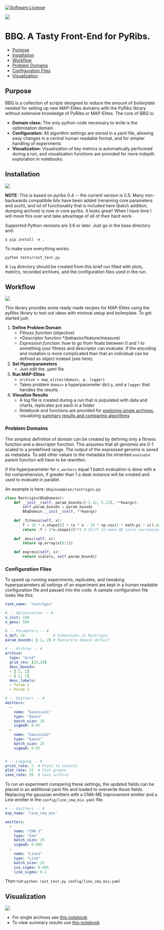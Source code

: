 

[![Software License](https://img.shields.io/badge/license-MIT-brightgreen.svg?style=flat-square)](./LICENSE) 

![](assets/icon_1.png)

# BBQ. A Tasty Front-End for PyRibs.

* [Purpose](#purpose)
* [Installation](#installation)
* [Workflow](#workflow)
* [Problem Domains](#problem-domains)
* [Configuration Files](#configuration-files)
* [Visualization](#visualization)

## Purpose
BBQ is a collection of scripts designed to reduce the amount of boilerplate needed for setting up new MAP-Elites domains with the PyRibs library without extensive knowledge of PyRibs or MAP-Elites. The core of BBQ is:

- **Domain class:**  The only python code necessary to write is the optimization domain
- **Configuration:** All algorithm settings are stored in a yaml file, allowing easy changes in a central human readable format, and for simpler handling of experiments
- **Visualization:** Visualization of key metrics is automatically performed during a run, and visualization functions are provided for more indepth exploration in notebooks. 

## Installation
![](assets/icon_2.png)

**NOTE**: This is based on pyribs 0.4 -- the current version is 0.5. Many non-backwards compatibile bits have been added
(renaming core parameters and such), and lot of functionality that is included here (batch addition, dumping archive) is
now in core pyribs. It looks great! When I have time I will move this over and take advantage of all of their hard work.

Supported Python versions are 3.6 or later. Just go in the base directory and:

```
$ pip install -e .

```

To make sure everything works:

```
python tests/rast_test.py
```

A `log` directory should be created from this brief run filled with plots, metrics, recorded archives, and the configuration files used in the run.

## Workflow

![](assets/icon_3.png)

This library provides some ready made recipes for MAP-Elites using the pyRibs library to test out ideas with minimal setup and boilerplate. To get started just:

1. **Define Problem Domain**
   - *Fitness function* (objective) 
   - *Descriptor function *(behavior/feature/measure) 
   - *Expression function:* how to go from floats between 0 and 1 to something your fitness and descriptor can evaluate. If the encoding and mutation is more complicated than that an individual can be defined as object instead (see here).
2. **Set Hyperparameters**
   - Just edit the .yaml file
3. **Run MAP-Elites** 
   - ```archive = map_elites(domain, p, logger)```
   - Takes problem `domain` a hyperparameter dict `p`, and a `logger` that handles the results.
4. **Visualize Results** 
   - A log file is created during a run that is populated with data and charts, replicates put each in a folder
   - Notebook and functions are provided for [exploring single archives](notebooks/archive_exploration.ipynb), visualizing [summary results and comparing algorithms](notebooks/summary_results.ipynb)

### Problem Domains
The simplest definition of domain can be created by defining only a fitness function and a descriptor function. This assumes that all genomes are 0-1 scaled to a predefined range. The output of the expressed genome is saved as metadata. To add other values to the metadata the inherited `evaluate` parent function will have to be rewritten.

If the hyperparameter for `n_workers` equal 1 batch evaluation is done with a list comprehension, if greater than 1 a dask instance will be created and used to evaluate in parallel.

An example is here: `bbq/examples/rastrigin.py`

```python
class Rastrigin(BbqDomain):
    def __init__(self, param_bounds=[-5.12, 5.12], **kwargs):
        self.param_bounds = param_bounds
        BbqDomain.__init__(self, **kwargs)        
    
    def _fitness(self, x):        
        f = 10 * x.shape[0] + (x * x - 10 * np.cos(2 * math.pi * x)).sum()
        return -f + 2*x.shape[0]**2 # Shift to make QD score increasing    
        
    def _desc(self, x):
        return np.array(x[0:2])

    def express(self, x):
        return scale(x, self.param_bounds)
```
   

### Configuration Files

To speed up running experiments, replicates, and tweaking hyperparameters all settings of an experiment are kept in a human readable configuration file and passed into the code. A sample configuration file looks like this:

```yaml
task_name: 'rastrigin'

# -- Optimization -- #
n_init: 100
n_gens: 500

# -- Parameters -- #
n_dof: 10             # Dimensions in Rastrigin
param_bounds: [-2, 2] # Overwrite domain default

# -- Archive -- #
archive:
  type: "Grid"
  grid_res: [20,20]
  desc_bounds:
  - [-2, 2]
  - [-2, 2]
  desc_labels:
  - Param 1
  - Param 2  

# -- Emitters -- #
emitters:
  -
    name: "Gaussian1"
    type: "Gauss"
    batch_size: 25
    sigma0: 0.01
  -
    name: "Gaussian2"
    type: "Gauss"
    batch_size: 25
    sigma0: 0.05    


# -- Logging -- #
print_rate: 5  # Print to console
plot_rate: 25  # Plot graphs
save_rate: 50  # Save archive
```

To run an experiment comparing these settings, the updated fields can be placed in an additional yaml file and loaded to overwrite those fields. Replacing the gaussian emitters with a CMA-ME improvement emitter and a Line emitter in the `config/line_cma_mix.yaml` file.

```yaml
# -- Emitters -- #
exp_name: 'line_cma_mix'

emitters:
  -
    name: "CMA-1"
    type: "Cma"
    batch_size: 25
    sigma0: 0.005
  -
    name: "Line1"
    type: "Line"
    batch_size: 25
    iso_sigma: 0.005
    line_sigma: 0.1
```

Then run  ```python rast_test.py config/line_cma_mix.yaml```

## Visualization
![](assets/icon_4.png)


- For single archives see [this notebook](notebooks/archive_exploration.ipynb)
- To view summary results use [this notebook](notebooks/summary_results.ipynb)
